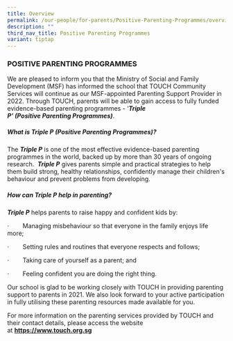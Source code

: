 ```yaml
---
title: Overview
permalink: /our-people/for-parents/Positive-Parenting-Programmes/overview/
description: ""
third_nav_title: Positive Parenting Programmes
variant: tiptap
---
```

<h3>POSITIVE PARENTING PROGRAMMES</h3>
<p>We are pleased to inform you that the Ministry of Social and Family Development
(MSF) has informed the school that TOUCH Community Services will continue
as our MSF-appointed Parenting Support Provider in 2022. Through TOUCH,
parents will be able to gain access to fully funded evidence-based parenting
programmes - ‘<strong><em>Triple P’&nbsp;(Positive&nbsp;Parenting&nbsp;Programmes)</em></strong>.</p>
<h5>What is Triple P (Positive Parenting Programmes)?</h5>
<p>The&nbsp;<strong><em>Triple P</em></strong>&nbsp;is one of the most effective
evidence-based parenting programmes in the world, backed up by more than
30 years of ongoing research.&nbsp;&nbsp;<strong><em>Triple P</em></strong>&nbsp;gives
parents simple and practical strategies to help them build strong, healthy
relationships, confidently manage their children's behaviour and prevent
problems from developing.</p>
<h5>How can Triple P help in parenting?</h5>
<p><strong><em>Triple P</em></strong>&nbsp;helps parents to raise happy and
confident kids by:</p>
<p>·&nbsp;&nbsp;&nbsp;&nbsp;&nbsp;&nbsp;&nbsp;&nbsp;Managing misbehaviour
so that everyone in the family enjoys life more;</p>
<p>·&nbsp;&nbsp;&nbsp;&nbsp;&nbsp;&nbsp;&nbsp;&nbsp;Setting rules and routines
that everyone respects and follows;</p>
<p>·&nbsp;&nbsp;&nbsp;&nbsp;&nbsp;&nbsp;&nbsp;&nbsp;Taking care of yourself
as a parent; and</p>
<p>·&nbsp;&nbsp;&nbsp;&nbsp;&nbsp;&nbsp;&nbsp;&nbsp;Feeling confident you
are doing the right thing.</p>
<p>Our school is glad to be working closely with TOUCH in providing parenting
support to parents in 2021. We also look forward to your active participation
in fully utilising these parenting resources made available for you.</p>
<p>For more information on the parenting services provided by TOUCH and their
contact details, please access the website at&nbsp;<strong><a href="http://www.touch.org.sg/parenting" rel="noopener noreferrer nofollow" target="_blank">https://www.touch.org.sg</a></strong>
</p>